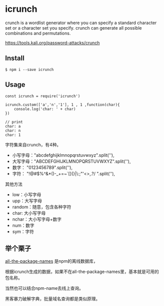 # icrunch

crunch is a wordlist generator where you can specify a standard character set or a character set you specify. crunch can generate all possible combinations and permutations.

https://tools.kali.org/password-attacks/crunch

## Install

```
$ npm i --save icrunch
```

## Usage

```
const icrunch = require('icrunch')

icrunch.custom(['a','n','1'], 1 , 1 ,function(char){
    console.log('char: ' + char)
})

// print
char: a
char: n
char: 1
```

字符集来自crunch，有4种。

- 小写字母："abcdefghijklmnopqrstuvwxyz".split(''),
- 大写字母："ABCDEFGHIJKLMNOPQRSTUVWXYZ".split(''),
- 数字： "0123456789".split(''),
- 字符： "!@#$%^&*()-_+=~`[]{}|\\:;\"'<>,.?/ ".split(''),

其他方法

- low：小写字母
- upp：大写字母
- random：随意，包含各种字符
- char: 大小写字母
- nchar：大小写字母+数字
- num：数字
- sym：字符

## 举个栗子

[all-the-package-names](https://github.com/nice-registry/all-the-package-names) 是npm的离线数据库，

根据icrunch生成的数据，如果不在all-the-package-names里，基本就是可用的包名称。

当然也可以结合npm-name去线上查询。

黑客暴力破解字典，批量域名查询都是类似原理。